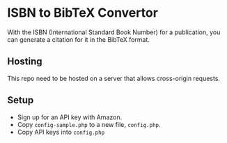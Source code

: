 # ISBN to BibTeX Convertor

With the ISBN (International Standard Book Number) for a publication, you can generate a citation for it in the BibTeX format.

## Hosting

This repo need to be hosted on a server that allows cross-origin requests.

## Setup

- Sign up for an API key with Amazon.
- Copy `config-sample.php` to a new file, `config.php`.
- Copy API keys into `config.php`

